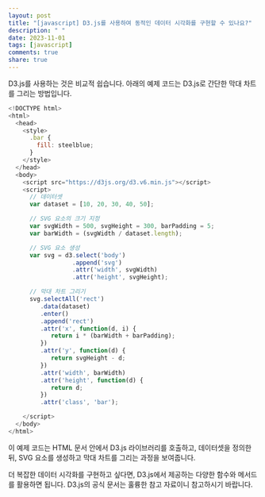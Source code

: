 ```yaml
---
layout: post
title: "[javascript] D3.js를 사용하여 동적인 데이터 시각화를 구현할 수 있나요?"
description: " "
date: 2023-11-01
tags: [javascript]
comments: true
share: true
---
```


D3.js를 사용하는 것은 비교적 쉽습니다. 아래의 예제 코드는 D3.js로 간단한 막대 차트를 그리는 방법입니다.

```javascript
<!DOCTYPE html>
<html>
  <head>
    <style>
      .bar {
        fill: steelblue;
      }
    </style>
  </head>
  <body>
    <script src="https://d3js.org/d3.v6.min.js"></script>
    <script>
      // 데이터셋
      var dataset = [10, 20, 30, 40, 50];

      // SVG 요소의 크기 지정
      var svgWidth = 500, svgHeight = 300, barPadding = 5;
      var barWidth = (svgWidth / dataset.length);

      // SVG 요소 생성
      var svg = d3.select('body')
                  .append('svg')
                  .attr('width', svgWidth)
                  .attr('height', svgHeight);

      // 막대 차트 그리기
      svg.selectAll('rect')
         .data(dataset)
         .enter()
         .append('rect')
         .attr('x', function(d, i) {
            return i * (barWidth + barPadding);
         })
         .attr('y', function(d) {
            return svgHeight - d;
         })
         .attr('width', barWidth)
         .attr('height', function(d) {
            return d;
         })
         .attr('class', 'bar');

    </script>
  </body>
</html>
```

이 예제 코드는 HTML 문서 안에서 D3.js 라이브러리를 호출하고, 데이터셋을 정의한 뒤, SVG 요소를 생성하고 막대 차트를 그리는 과정을 보여줍니다.

더 복잡한 데이터 시각화를 구현하고 싶다면, D3.js에서 제공하는 다양한 함수와 메서드를 활용하면 됩니다. D3.js의 공식 문서는 훌륭한 참고 자료이니 참고하시기 바랍니다.